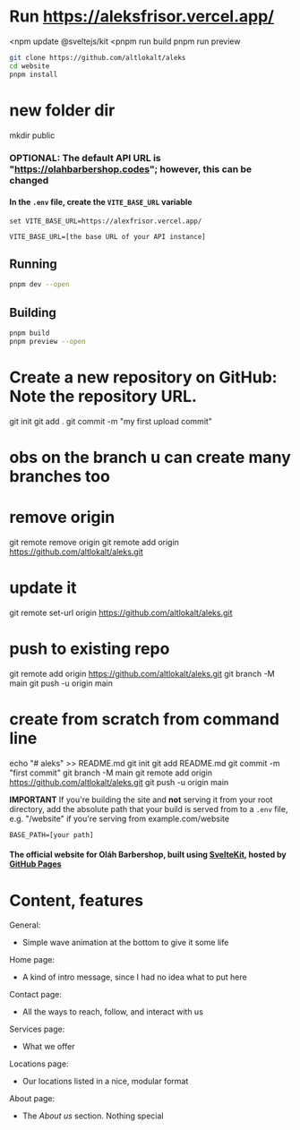 
# Run https://aleksfrisor.vercel.app/
<npm update @sveltejs/kit 
 <pnpm run build pnpm run preview
```sh
git clone https://github.com/altlokalt/aleks
cd website
pnpm install
```
# new folder dir
mkdir public

### OPTIONAL: The default API URL is "https://olahbarbershop.codes"; however, this can be changed

#### In the `.env` file, create the `VITE_BASE_URL` variable
```env
set VITE_BASE_URL=https://alexfrisor.vercel.app/

VITE_BASE_URL=[the base URL of your API instance]
```

## Running
```sh
pnpm dev --open
```

## Building
```sh
pnpm build
pnpm preview --open
```
# Create a new repository on GitHub: Note the repository URL.

git init
git add .
git commit -m "my first upload commit"
# obs on the branch u can create many branches too
# remove origin
git remote remove origin
git remote add origin https://github.com/altlokalt/aleks.git
# update it
git remote set-url origin https://github.com/altlokalt/aleks.git
# push to existing repo
git remote add origin https://github.com/altlokalt/aleks.git
git branch -M main
git push -u origin main

# create from scratch from command line
echo "# aleks" >> README.md
git init
git add README.md
git commit -m "first commit"
git branch -M main
git remote add origin https://github.com/altlokalt/aleks.git
git push -u origin main





**IMPORTANT** If you're building the site and **not** serving it from your root directory, add the absolute path that your build is served from to a `.env` file, e.g. "/website" if you're serving from example.com/website
```env
BASE_PATH=[your path]
```
#### The official website for Oláh Barbershop, built using [SvelteKit](https://kit.svelte.dev), hosted by [GitHub Pages](https://pages.github.com)

# Content, features
General:
- Simple wave animation at the bottom to give it some life

Home page:
- A kind of intro message, since I had no idea what to put here

Contact page:
- All the ways to reach, follow, and interact with us

Services page:
- What we offer

Locations page:
- Our locations listed in a nice, modular format

About page:
- The *About us* section. Nothing special
